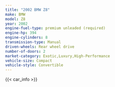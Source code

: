 ```yaml
---
title: "2002 BMW Z8"
make: BMW
model: Z8
year: 2002
engine-fuel-type: premium unleaded (required)
engine-hp: 394
engine-cylinders: 8
transmission-type: Manual
driven-wheels: Rear wheel drive
number-of-doors: 2
market-category: Exotic,Luxury,High-Performance
vehicle-size: Compact
vehicle-style: Convertible
---
```


{{< car_info >}}
